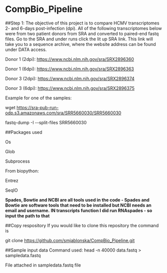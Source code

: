 # CompBio_Pipeline
##Step 1: 
The objective of this project is to compare HCMV transcriptomes 2- and 6-days post-infection (dpi). 
All of the following transcriptomes below were from two patient donors from SRA and converted to paired-end fastq files. Go to the SRA and under runs click the lit up SRA link. This link will take you to a sequence archive, where the website address can be found under DATA access. 

Donor 1 (2dpi): https://www.ncbi.nlm.nih.gov/sra/SRX2896360

Donor 1 (6dpi): https://www.ncbi.nlm.nih.gov/sra/SRX2896363 

Donor 3 (2dpi): https://www.ncbi.nlm.nih.gov/sra/SRX2896374 

Donor 3 (6dpi): https://www.ncbi.nlm.nih.gov/sra/SRX2896375

Example for one of the samples: 


wget https://sra-pub-run-odp.s3.amazonaws.com/sra/SRR5660030/SRR5660030


fastq-dump -I --split-files SRR5660030



##Packages used 

Os

Glob 

Subprocess 


From biopython: 

Entrez 

SeqIO 

**Spades, Bowtie and NCBI are all tools used in the code - Spades and Bowtie are software tools that need to be installed but NCBI needs an email and username.** 
**IN transcripts function I did run RNAspades - so input the path to that**

##Copy respository 
If you would like to clone this repository the command is

git clone https://github.com/smjablonska/CompBio_Pipeline.git 

##Sample input data 
Command used: head -n 40000 data.fastq > sampledata.fastq


File attached in sampledata.fastq file

